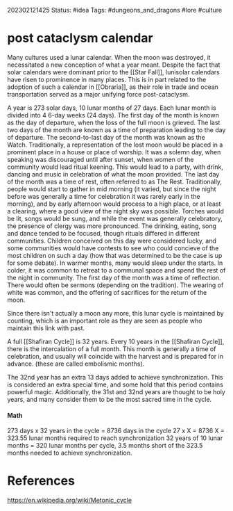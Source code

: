 202302121425
Status: #idea
Tags: #dungeons_and_dragons #lore #culture

# post cataclysm calendar
Many cultures used a lunar calendar. When the moon was destroyed, it necessitated a new conception of what a year meant. Despite the fact that solar calendars were dominant prior to the [[Star Fall]], lunisolar calendars have risen to prominence in many places. This is in part related to the adoption of such a calendar in [[Obraria]], as their role in trade and ocean transportation served as a major unifying force post-cataclysm.

A year is 273 solar days, 10 lunar months of 27 days. Each lunar month is divided into 4 6-day weeks (24 days). The first day of the month is known as the day of departure, when the loss of the full moon is grieved. The last two days of the month are known as a time of preparation leading to the day of departure. The second-to-last day of the month was known as the Watch. Traditionally, a representation of the lost moon would be placed in a prominent place in a house or place of worship. It was a solemn day, when speaking was discouraged until after sunset, when women of the community would lead ritual keening. This would lead to a party, with drink, dancing and music in celebration of what the moon provided. The last day of the month was a time of rest, often referred to as The Rest. Traditionally, people would start to gather in mid morning (it varied, but since the night before was generally a time for celebration it was rarely early in the morning), and by early afternoon would process to a high place, or at least a clearing, where a good view of the night sky was possible. Torches would be lit, songs would be sung, and while the event was generally celebratory, the presence of clergy was more pronounced. The drinking, eating, song and dance tended to be focused, though rituals differed in different communities. Children conceived on this day were considered lucky, and some communities would have contests to see who could concieve of the most children on such a day (how that was determined to be the case is up for some debate). In warmer months, many would sleep under the starts. In colder, it was common to retreat to a communal space and spend the rest of the night in community. The first day of the month was a time of reflection. There would often be sermons (depending on the tradition). The wearing of white was common, and the offering of sacrifices for the return of the moon.

Since there isn't actually a moon any more, this lunar cycle is maintained by counting, which is an important role as they are seen as people who maintain this link with past.

A full [[Shafiran Cycle]] is 32 years. Every 10 years in the [[Shafiran Cycle]], there is the intercalation of a full month. This month is generally a time of celebration, and usually will coincide with the harvest and is prepared for in advance. (these are called embolismic months).  

The 32nd year has an extra 13 days added to achieve synchronization. This is considered an extra special time, and some hold that this period contains powerful magic. Additionally, the 31st and 32nd years are thought to be holy years, and many consider them to be the most sacred time in the cycle.


#### Math
273 days x 32 years in the cycle = 8736 days in the cycle
27 x X = 8736
X = 323.55 lunar months required to reach synchronization
32 years of 10 lunar months = 320 lunar months per cycle, 3.5 months short of the 323.5 months needed to achieve synchronization. 



# References
https://en.wikipedia.org/wiki/Metonic_cycle